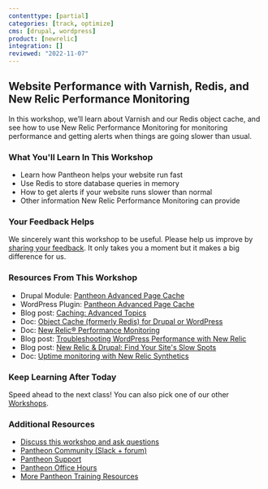```yaml
---
contenttype: [partial]
categories: [track, optimize]
cms: [drupal, wordpress]
product: [newrelic]
integration: []
reviewed: "2022-11-07"
---
```


## Website Performance with Varnish, Redis, and New Relic Performance Monitoring

In this workshop, we’ll learn about Varnish and our Redis object cache, and see how to use New Relic Performance Monitoring for monitoring performance and getting alerts when things are going slower than usual.

### What You'll Learn In This Workshop

- Learn how Pantheon helps your website run fast
- Use Redis to store database queries in memory
- How to get alerts if your website runs slower than normal
- Other information New Relic Performance Monitoring can provide


<Youtube src="QxQ__f6lUU0" title="Website Performance with Varnish, Redis, and New Relic" start="16" />

### Your Feedback Helps

We sincerely want this workshop to be useful. Please help us improve by [sharing your feedback](https://www.getfeedback.com/r/FHnfj1n8?gf_q[8821859]=17495040). It only takes you a moment but it makes a big difference for us.

### Resources From This Workshop

- Drupal Module: [Pantheon Advanced Page Cache](https://www.drupal.org/project/pantheon_advanced_page_cache)
- WordPress Plugin: [Pantheon Advanced Page Cache](https://wordpress.org/plugins/pantheon-advanced-page-cache)
- Blog post: [Caching: Advanced Topics](/caching-advanced-topics)
- Doc: [Object Cache (formerly Redis) for Drupal or WordPress](/guides/object-cache)
- Doc: [New Relic&reg; Performance Monitoring](/guides/new-relic)
- Blog post: [Troubleshooting WordPress Performance with New Relic](https://pantheon.io/blog/troubleshooting-wordpress-performance-new-relic)
- Blog post: [New Relic & Drupal: Find Your Site's Slow Spots](https://pantheon.io/blog/new-relic-drupal-find-site-slow-spots)
- Doc: [Uptime monitoring with New Relic Synthetics](/guides/new-relic)

### Keep Learning After Today

Speed ahead to the next class! You can also pick one of our other [Workshops](https://pantheon.io/workshops).

### Additional Resources

- [Discuss this workshop and ask questions](https://discuss.pantheon.io/c/pantheon-training/performance-varnish-redis-new-relic/55)
- [Pantheon Community (Slack + forum)](/pantheon-community)
- [Pantheon Support](/guides/support)
- [Pantheon Office Hours](https://pantheon.io/agencies/office-hours)
- [More Pantheon Training Resources](https://pantheon.io/learn-pantheon)
